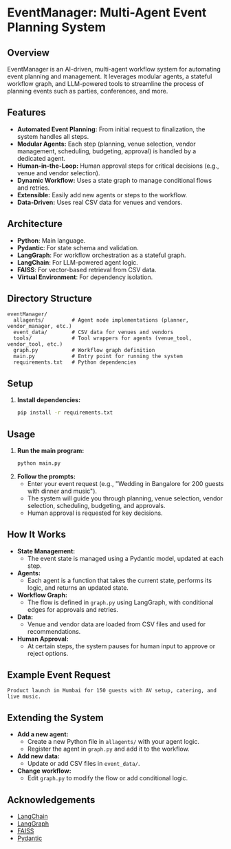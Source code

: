 # EventManager: Multi-Agent Event Planning System

## Overview
EventManager is an AI-driven, multi-agent workflow system for automating event planning and management. It leverages modular agents, a stateful workflow graph, and LLM-powered tools to streamline the process of planning events such as parties, conferences, and more.

## Features
- **Automated Event Planning:** From initial request to finalization, the system handles all steps.
- **Modular Agents:** Each step (planning, venue selection, vendor management, scheduling, budgeting, approval) is handled by a dedicated agent.
- **Human-in-the-Loop:** Human approval steps for critical decisions (e.g., venue and vendor selection).
- **Dynamic Workflow:** Uses a state graph to manage conditional flows and retries.
- **Extensible:** Easily add new agents or steps to the workflow.
- **Data-Driven:** Uses real CSV data for venues and vendors.

## Architecture
- **Python**: Main language.
- **Pydantic**: For state schema and validation.
- **LangGraph**: For workflow orchestration as a stateful graph.
- **LangChain**: For LLM-powered agent logic.
- **FAISS**: For vector-based retrieval from CSV data.
- **Virtual Environment**: For dependency isolation.

## Directory Structure
```
eventManager/
  allagents/         # Agent node implementations (planner, vendor_manager, etc.)
  event_data/        # CSV data for venues and vendors
  tools/             # Tool wrappers for agents (venue_tool, vendor_tool, etc.)
  graph.py           # Workflow graph definition
  main.py            # Entry point for running the system
  requirements.txt   # Python dependencies
```

## Setup
1. **Install dependencies:**
   ```bash
   pip install -r requirements.txt
   ```


## Usage
1. **Run the main program:**
   ```bash
   python main.py
   ```
2. **Follow the prompts:**
   - Enter your event request (e.g., "Wedding in Bangalore for 200 guests with dinner and music").
   - The system will guide you through planning, venue selection, vendor selection, scheduling, budgeting, and approvals.
   - Human approval is requested for key decisions.

## How It Works
- **State Management:**
  - The event state is managed using a Pydantic model, updated at each step.
- **Agents:**
  - Each agent is a function that takes the current state, performs its logic, and returns an updated state.
- **Workflow Graph:**
  - The flow is defined in `graph.py` using LangGraph, with conditional edges for approvals and retries.
- **Data:**
  - Venue and vendor data are loaded from CSV files and used for recommendations.
- **Human Approval:**
  - At certain steps, the system pauses for human input to approve or reject options.

## Example Event Request
```
Product launch in Mumbai for 150 guests with AV setup, catering, and live music.
```

## Extending the System
- **Add a new agent:**
  - Create a new Python file in `allagents/` with your agent logic.
  - Register the agent in `graph.py` and add it to the workflow.
- **Add new data:**
  - Update or add CSV files in `event_data/`.
- **Change workflow:**
  - Edit `graph.py` to modify the flow or add conditional logic.


## Acknowledgements
- [LangChain](https://github.com/langchain-ai/langchain)
- [LangGraph](https://github.com/langchain-ai/langgraph)
- [FAISS](https://github.com/facebookresearch/faiss)
- [Pydantic](https://github.com/pydantic/pydantic) 